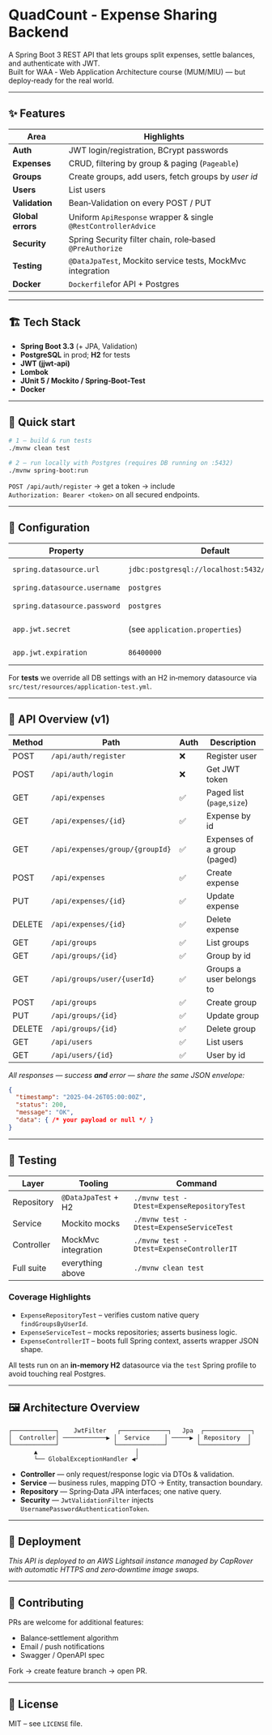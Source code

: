 # QuadCount ‑ Expense Sharing Backend

A Spring Boot 3 REST API that lets groups split expenses, settle balances, and authenticate with JWT.  
Built for WAA ‑ Web Application Architecture course (MUM/MIU) — but deploy‑ready for the real world.

---

## ✨ Features

| Area | Highlights |
|------|------------|
| **Auth** | JWT login/registration, BCrypt passwords |
| **Expenses** | CRUD, filtering by group & paging (`Pageable`) |
| **Groups** | Create groups, add users, fetch groups by *user id* |
| **Users** | List users |
| **Validation** | Bean‑Validation on every POST / PUT |
| **Global errors** | Uniform `ApiResponse` wrapper & single `@RestControllerAdvice` |
| **Security** | Spring Security filter chain, role‑based `@PreAuthorize` |
| **Testing** | <code>@DataJpaTest</code>, Mockito service tests, MockMvc integration |
| **Docker** |`Dockerfile`for API + Postgres |

---

## 🏗️ Tech Stack

* **Spring Boot 3.3** (+ JPA, Validation)
* **PostgreSQL** in prod; **H2** for tests
* **JWT (jjwt‑api)**
* **Lombok**
* **JUnit 5 / Mockito / Spring‑Boot‑Test**
* **Docker**

---

## 🚀 Quick start

```bash
# 1 – build & run tests
./mvnw clean test

# 2 – run locally with Postgres (requires DB running on :5432)
./mvnw spring-boot:run

```

`POST /api/auth/register` → get a token → include `Authorization: Bearer <token>` on all secured endpoints.

---

## 🔧 Configuration

| Property | Default | Description |
|----------|---------|-------------|
| `spring.datasource.url` | `jdbc:postgresql://localhost:5432/quadcount` | Postgres URL |
| `spring.datasource.username` | `postgres` | DB user |
| `spring.datasource.password` | `postgres` | DB password |
| `app.jwt.secret` | (see `application.properties`) | JWT signing key |
| `app.jwt.expiration` | `86400000` | JWT TTL in ms |

For **tests** we override all DB settings with an H2 in‑memory datasource via `src/test/resources/application-test.yml`.

---

## 📑 API Overview (v1)

| Method | Path | Auth | Description |
|--------|------|------|-------------|
| POST | `/api/auth/register` | ❌ | Register user |
| POST | `/api/auth/login` | ❌ | Get JWT token |
| GET  | `/api/expenses` | ✅ | Paged list (`page`,`size`) |
| GET  | `/api/expenses/{id}` | ✅ | Expense by id |
| GET  | `/api/expenses/group/{groupId}` | ✅ | Expenses of a group (paged) |
| POST | `/api/expenses` | ✅ | Create expense |
| PUT  | `/api/expenses/{id}` | ✅ | Update expense |
| DELETE | `/api/expenses/{id}` | ✅ | Delete expense |
| GET  | `/api/groups` | ✅ | List groups |
| GET  | `/api/groups/{id}` | ✅ | Group by id |
| GET  | `/api/groups/user/{userId}` | ✅ | Groups a user belongs to |
| POST | `/api/groups` | ✅ | Create group |
| PUT  | `/api/groups/{id}` | ✅ | Update group |
| DELETE | `/api/groups/{id}` | ✅ | Delete group |
| GET  | `/api/users` | ✅ | List users |
| GET  | `/api/users/{id}` | ✅ | User by id |

_All responses — success **and** error — share the same JSON envelope:_

```json
{
  "timestamp": "2025-04-26T05:00:00Z",
  "status": 200,
  "message": "OK",
  "data": { /* your payload or null */ }
}
```

---

## 🧪 Testing

| Layer | Tooling | Command |
|-------|---------|---------|
| Repository | `@DataJpaTest` + H2 | `./mvnw test -Dtest=ExpenseRepositoryTest` |
| Service | Mockito mocks | `./mvnw test -Dtest=ExpenseServiceTest` |
| Controller | MockMvc integration | `./mvnw test -Dtest=ExpenseControllerIT` |
| Full suite | everything above | `./mvnw clean test` |

### Coverage Highlights

* `ExpenseRepositoryTest` – verifies custom native query `findGroupsByUserId`.
* `ExpenseServiceTest` – mocks repositories; asserts business logic.
* `ExpenseControllerIT` – boots full Spring context, asserts wrapper JSON shape.

All tests run on an **in‑memory H2** datasource via the `test` Spring profile to avoid touching real Postgres.

---

## 🖼️ Architecture Overview

```
┌────────────┐    JwtFilter   ┌─────────────┐   Jpa  ┌─────────────┐
│  Controller│ ────────────▶ │  Service    │ ─────▶ │ Repository  │
└────────────┘               └─────────────┘        └─────────────┘
       ▲                           │
       └── GlobalExceptionHandler ◀┘
```

* **Controller** — only request/response logic via DTOs & validation.
* **Service** — business rules, mapping DTO → Entity, transaction boundary.
* **Repository** — Spring‑Data JPA interfaces; one native query.
* **Security** — `JwtValidationFilter` injects `UsernamePasswordAuthenticationToken`.

---

## 🚀 Deployment

_This API is deployed to an AWS Lightsail instance managed by CapRover with automatic HTTPS and zero‑downtime image swaps._

---

## 🤝 Contributing

PRs are welcome for additional features:

* Balance‑settlement algorithm
* Email / push notifications
* Swagger / OpenAPI spec

Fork → create feature branch → open PR.

---

## 📜 License

MIT – see `LICENSE` file.

